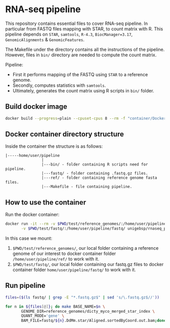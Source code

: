 # RNA-seq pipeline

This repository contains essential files to cover RNA-seq pipeline. In particular from FASTQ files mapping with STAR, to count matrix with R. This pipeline depends on `STAR`,
`samtools`, `R-4.3`, `BiocManager=3.17`, `GenomicAlignments` & `GenomicFeatures`.

The Makefile under the directory contains all the instructions of the pipeline. However, files in `bin/` directory are needed to compute the count matrix.

Pipeline:
- First it performs mapping of the FASTQ using `STAR` to a reference genome.
- Secondly, computes statistics with `samtools`.
- Ultimately, generates the count matrix using R scripts in `bin/` folder.

## Build docker image

```bash
docker build --progress=plain --cpuset-cpus 8 --rm -f "container/Dockerfile" -t "unigebsp/rnaseq_pipe" "container"
```

## Docker container directory structure

Inside the container the structure is as follows:

```
|-----home/user/pipeline
                |
                |---bin/ - folder containing R scripts need for pipeline.
                |---fastq/ - folder containing .fastq.gz files.
                |---ref/ - folder containing reference genome fasta files.
                |---Makefile - file containing pipeline.
```

## How to use the container

Run the docker container:

```bash
docker run -it --rm -v $PWD/test/reference_genomes/:/home/user/pipeline/ref/ \
       -v $PWD/test/fastq/:/home/user/pipeline/fastq/ unigebsp/rnaseq_pipe
```

In this case we mount:

1. `$PWD/test/reference_genomes/`, our local folder containing a reference genome of our interest to docker container folder `/home/user/pipeline/ref/` to work with it.
2. `$PWD/test/fastq/`, our local folder containing our fastq.gz files to docker container folder `home/user/pipeline/fastq/` to work with it.

## Run pipeline

```bash
files=($(ls fastq/ | grep -E "*.fastq.gz$" | sed 's/\.fastq.gz$//'))
```

```bash 
for n in ${files[@]}; do make BASE_NAME=$n \
       GENOME_DIR=reference_genomes/dicty_myco_merged_star_index \
       QUANT_MODE='gene' \
       BAM_FILE=fastq/${n}.DdMm.star/Aligned.sortedByCoord.out.bam;done
```